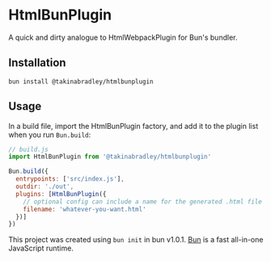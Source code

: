 # HtmlBunPlugin
A quick and dirty analogue to HtmlWebpackPlugin for Bun's bundler. 

## Installation
```
bun install @takinabradley/htmlbunplugin
```
## Usage

In a build file, import the HtmlBunPlugin factory, and add it to the plugin list when you run `Bun.build`:
```js
// build.js
import HtmlBunPlugin from '@takinabradley/htmlbunplugin'

Bun.build({
  entrypoints: ['src/index.js'],
  outdir: './out',
  plugins: [HtmlBunPlugin({
    // optional config can include a name for the generated .html file in the outdir:
    filename: 'whatever-you-want.html'
  })]
})
```
This project was created using `bun init` in bun v1.0.1. [Bun](https://bun.sh) is a fast all-in-one JavaScript runtime.
